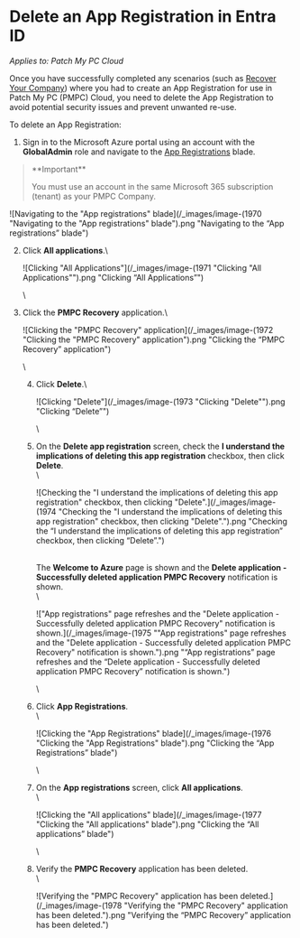 # Delete an App Registration in Entra ID

_Applies to: Patch My PC Cloud_

Once you have successfully completed any scenarios (such as [Recover Your Company](../../cloud-administration/manage-your-cloud-company/recover-your-cloud-company.md)) where you had to create an App Registration for use in Patch My PC (PMPC) Cloud, you need to delete the App Registration to avoid potential security issues and prevent unwanted re-use.

To delete an App Registration:

1. Sign in to the Microsoft Azure portal using an account with the **GlobalAdmin** role and navigate to the [App Registrations](https://portal.azure.com/#view/Microsoft_AAD_RegisteredApps/ApplicationsListBlade) blade.

<blockquote class="wp-block-quote">
<p>**Important**</p>
<p>You must use an account in the same Microsoft 365 subscription (tenant) as your PMPC Company.</p>
</blockquote>

![Navigating to the "App registrations" blade](/_images/image-(1970 "Navigating to the \"App registrations\" blade").png "Navigating to the “App registrations” blade")

2.  Click **All applications**.\


    ![Clicking "All Applications"](/_images/image-(1971 "Clicking \"All Applications\"").png "Clicking “All Applications”")

    \

3.  Click the **PMPC Recovery** application.\


    ![Clicking the "PMPC Recovery" application](/_images/image-(1972 "Clicking the \"PMPC Recovery\" application").png "Clicking the “PMPC Recovery” application")

    \


    4.  Click **Delete**.\


        ![Clicking "Delete"](/_images/image-(1973 "Clicking \"Delete\"").png "Clicking “Delete”")

        \

    5.  On the **Delete app registration** screen, check the **I understand the implications of deleting this app registration** checkbox, then click **Delete**.\
        \


        ![Checking the "I understand the implications of deleting this app registration" checkbox, then clicking "Delete".](/_images/image-(1974 "Checking the \"I understand the implications of deleting this app registration\" checkbox, then clicking \"Delete\".").png "Checking the “I understand the implications of deleting this app registration” checkbox, then clicking “Delete”.")

        \
        The **Welcome to Azure** page is shown and the **Delete application - Successfully deleted application PMPC Recovery** notification is shown.\
        \


        !["App registrations" page refreshes and the "Delete application - Successfully deleted application PMPC Recovery" notification is shown.](/_images/image-(1975 "\"App registrations\" page refreshes and the \"Delete application - Successfully deleted application PMPC Recovery\" notification is shown.").png "“App registrations” page refreshes and the “Delete application - Successfully deleted application PMPC Recovery” notification is shown.")

        \

    6.  Click **App Registrations**.\
        \


        ![Clicking the "App Registrations" blade](/_images/image-(1976 "Clicking the \"App Registrations\" blade").png "Clicking the “App Registrations” blade")

        \

    7.  On the **App registrations** screen, click **All applications**.\
        \


        ![Clicking the "All applications" blade](/_images/image-(1977 "Clicking the \"All applications\" blade").png "Clicking the “All applications” blade")

        \

    8.  Verify the **PMPC Recovery** application has been deleted.\
        \


        ![Verifying the "PMPC Recovery" application has been deleted.](/_images/image-(1978 "Verifying the \"PMPC Recovery\" application has been deleted.").png "Verifying the “PMPC Recovery” application has been deleted.")